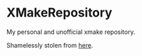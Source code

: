 # XMakeRepository
My personal and unofficial xmake repository. 

Shamelessly stolen from [here](https://github.com/NazaraEngine/xmake-repo).
